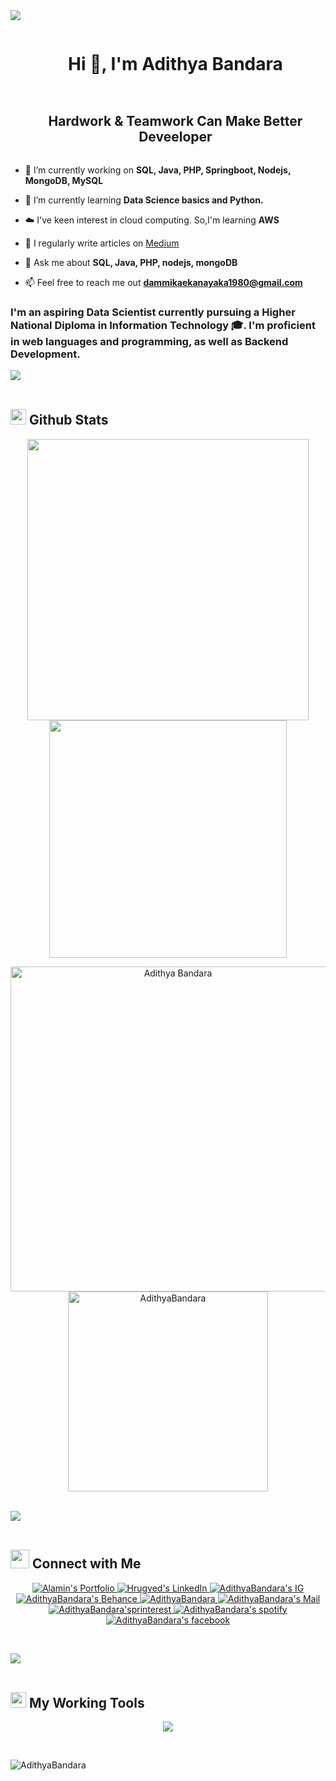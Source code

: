 <!--horizontal divider(gradiant)-->
<img src="https://user-images.githubusercontent.com/73097560/115834477-dbab4500-a447-11eb-908a-139a6edaec5c.gif">

<!--h1 without bottom border-->
<div id="user-content-toc">
  <ul align="center">
    <summary><h1 style="display: inline-block">Hi 👋, I'm Adithya Bandara</h1></summary>
  </ul>
</div>

<!--h2 without bottom border-->
<div id="user-content-toc">
  <ul align="center">
    <summary><h2 style="display: inline-block">Hardwork & Teamwork Can Make Better Deveeloper</h2></summary>
  </ul>
</div>


<!--Intro start-->
- 🔭 I’m currently working on **SQL, Java, PHP, Springboot, Nodejs, MongoDB, MySQL**

- 🌱 I’m currently learning **Data Science basics and Python.**

- ☁️ I've keen interest in cloud computing. So,I'm learning **AWS**

- 📝 I regularly write articles on [Medium](https://medium.com/@adithyabandara)

- 💬 Ask me about **SQL, Java, PHP, nodejs, mongoDB**

- 📫 Feel free to reach me out **dammikaekanayaka1980@gmail.com**

### I'm  an aspiring Data Scientist currently pursuing a Higher National Diploma in Information Technology 🎓. I'm proficient in web languages and programming, as well as Backend Development.

<!--Intro end-->
<img src="https://user-images.githubusercontent.com/73097560/115834477-dbab4500-a447-11eb-908a-139a6edaec5c.gif"><br><br>

<!----Github stats start------>
## <img src="https://media.giphy.com/media/iY8CRBdQXODJSCERIr/giphy.gif" width="25"> <b>Github Stats</b>
<p align="center">
<a href="https://github.com/AdithyaBandara/">
  <img align="center" src="https://github-readme-stats.vercel.app/api?username=AdithyaBandara&include_all_commits=true&count_private=true&show_icons=true&line_height=20&title_color=7A7ADB&icon_color=2234AE&text_color=D3D3D3&bg_color=0,000000,130F40" width="450"/>
</a>
<a href="https://github.com/AdithyaBandara">
  <img align="center" src="https://github-readme-streak-stats.herokuapp.com/?user=AdithyaBandara&theme=blueberry" width="380"/>
</a>
</p>
<p align="center">
    <a href="https://github.com/AdithyaBandara"><img src="https://github-profile-summary-cards.vercel.app/api/cards/profile-details?username=AdithyaBandara&theme=tokyonight&hide_border=true"  width="520" alt="Adithya Bandara"/></a>
<a href="https://github.com/AdithyaBandara"><img src="https://github-readme-stats.vercel.app/api/top-langs?username=AdithyaBandara&show_icons=true&locale=en&layout=compact&theme=tokyonight" width="320"  alt="AdithyaBandara"/></a>
</p>
<br>
<!----Github stats End------>
 <img src="https://user-images.githubusercontent.com/73097560/115834477-dbab4500-a447-11eb-908a-139a6edaec5c.gif"><br><br>
 
<!-----Social Accounts Starts------>
## <img src="https://media.giphy.com/media/LnQjpWaON8nhr21vNW/giphy.gif" width='30'> <b>Connect with Me</b><br>

<p align="center">
<p align="center">
 <a href="">
 <img border="0" alt="Alamin's Portfolio" src="https://img.icons8.com/external-itim2101-lineal-color-itim2101/40/000000/external-resume-business-recruitment-itim2101-lineal-color-itim2101.png">
 </a>

 <a href="https://www.linkedin.com/in/adithya-bandara">
 <img border="0" alt="Hrugved's LinkedIn" src="https://img.icons8.com/doodle/40/000000/linkedin--v2.png"/>
 </a>
 <a href="https://www.instagram.com/adithyabandaraofficial">
 <img border="0" alt="AdithyaBandara's IG" src="https://img.icons8.com/doodle/38/000000/instagram--v1.png"/>
 </a>
 <a href="https://www.behance.net/adithyabandara">
 <img border="0" alt="AdithyaBandara's Behance" src="https://img.icons8.com/fluent/40/000000/behance.png"/>
 </a>
 <a href=" ">
 <img border="0" alt="AdithyaBandara" src="https://img.icons8.com/fluent/42/000000/discord-logo.png"/>
 </a>
 <a href="mailto:dammikaekanayaka1980@gmail.com">
 <img border="0" alt="AdithyaBandara's Mail" src="https://img.icons8.com/doodle/38/000000/gmail-new.png"/>
 </a>
<a href="https://www.pinterest.com/Adithya0bandara/">
 <img border="0" alt="AdithyaBandara'sprinterest" src="https://img.icons8.com/doodle/38/000000/pinterest.png"/>
 </a>
  <a href="https://open.spotify.com/user/31rgcljxrnwahgogbmnwugnchbv4">
 <img border="0" alt="AdithyaBandara's spotify" src="https://img.icons8.com/doodle/38/000000/spotify.png"/>
 </a>
  <a href="https://www.facebook.com/adithyabandara2001">
 <img border="0" alt="AdithyaBandara's facebook" src="https://img.icons8.com/fluent/38/000000/facebook.png"/>
 </a>
</p>
<br>
<!-----Social Accounts Ends------>

<img src="https://user-images.githubusercontent.com/73097560/115834477-dbab4500-a447-11eb-908a-139a6edaec5c.gif"><br><br>

<!-----Working Tools Starts------>
## <img src="https://media.giphy.com/media/iY8CRBdQXODJSCERIr/giphy.gif" width="25"> <b>My Working Tools</b>
<p align="left">
<!--tech stack icons-->
<p align="center">
  <a href="https://skillicons.dev">
    <img src="https://skillicons.dev/icons?i=git,aws,c,discord,docker,figma,firebase,github,html,idea,java,js,linux,materialui,mongodb,mysql,nodejs,postman,py,react,tailwind,ts,vscode&perline=14" />
  </a>
  <!-----Working Tools Ends------>
</p>
<br>
<p align=""> <img src="https://komarev.com/ghpvc/?username=AdithyaBandara&label=Profile%20views&color=0e75b6&style=flat" alt="AdithyaBandara" /> </p>
